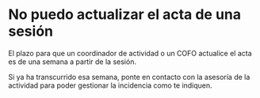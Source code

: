 # No puedo actualizar el acta de una sesión

El plazo para que un coordinador de actividad o un COFO actualice el acta es de una semana a partir de la sesión.

Si ya ha transcurrido esa semana, ponte en contacto con la asesoría de la actividad para poder gestionar la incidencia como te indiquen.